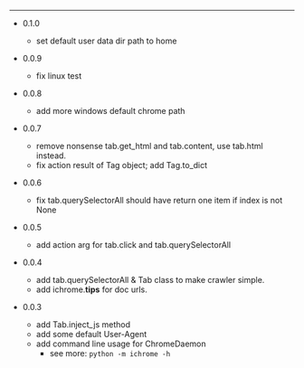 


---

- 0.1.0
    - set default user data dir path to home

- 0.0.9
    - fix linux test

- 0.0.8
    - add more windows default chrome path

- 0.0.7
    - remove nonsense tab.get_html and tab.content, use tab.html instead.
    - fix action result of Tag object; add Tag.to_dict

- 0.0.6
    - fix tab.querySelectorAll should have return one item if index is not None

- 0.0.5
    - add action arg for tab.click and tab.querySelectorAll

- 0.0.4
    - add tab.querySelectorAll & Tab class to make crawler simple.
    - add ichrome.__tips__ for doc urls.

- 0.0.3
    - add Tab.inject_js method
    - add some default User-Agent
    - add command line usage for ChromeDaemon 
        - see more: `python -m ichrome -h`

